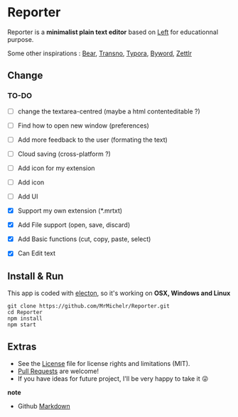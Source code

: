 # Reporter

Reporter is a **minimalist plain text editor** based on [Left](http://github.com/hundredrabbits/Left) for educationnal purpose.

Some other inspirations : [Bear](https://bear.app/), [Transno](https://transno.com/), [Typora](https://typora.io/), [Byword](https://bywordapp.com/), [Zettlr](https://www.zettlr.com/)

## Change

### TO-DO
- [ ] change the textarea-centred (maybe a html contenteditable ?)
- [ ] Find how to open new window (preferences)
- [ ] Add more feedback to the user (formating the text)
- [ ] Cloud saving (cross-platform ?)
- [ ] Add icon for my extension
- [ ] Add icon
- [ ] Add UI
- [x] Support my own extension (*.mrtxt)
- [x] Add File support (open, save, discard)
- [x] Add Basic functions (cut, copy, paste, select)
- [x] Can Edit text



## Install & Run

This app is coded with [electon](https://www.electronjs.org/), so it's working on **OSX, Windows and Linux**

```
git clone https://github.com/MrMichelr/Reporter.git
cd Reporter
npm install
npm start
```

## Extras

- See the [License](LICENSE.md) file for license rights and limitations (MIT).
- [Pull Requests](https://github.com/MrMichelr/Reporter/pulls) are welcome!
- If you have ideas for future project, I'll be very happy to take it 😜

**note**
- Github [Markdown](https://guides.github.com/features/mastering-markdown/)